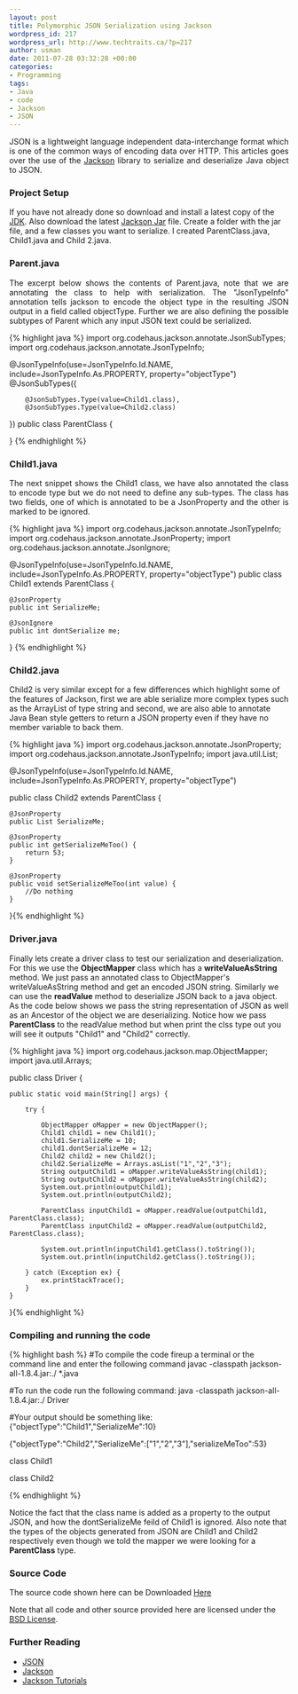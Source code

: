 ```yaml
--- 
layout: post
title: Polymorphic JSON Serialization using Jackson
wordpress_id: 217
wordpress_url: http://www.techtraits.ca/?p=217
author: usman
date: 2011-07-28 03:32:28 +00:00
categories: 
- Programming
tags:
- Java
- code
- Jackson
- JSON
---
```

<p style="text-align: justify;">JSON is a lightweight language independent data-interchange format which is one of the common ways of encoding data over HTTP. This articles goes over the use of the <a href="http://jackson.codehaus.org/">Jackson</a> library to serialize and deserialize Java object to JSON.</p>

<!--more-->

<h3>Project Setup</h3>

<p style="text-align: justify;">

If you have not already done so download and install a latest copy of the <a href="http://www.oracle.com/technetwork/java/javase/downloads/index.html">JDK</a>. Also download the latest <a href="http://jackson.codehaus.org/1.8.4/jackson-all-1.8.4.jar">Jackson Jar</a> file. Create a folder with the jar file, and a few classes you want to serialize. I created ParentClass.java, Child1.java and Child 2.java.</p>

<h3>Parent.java</h3>

<p style="text-align: justify;">The excerpt below shows the contents of Parent.java, note that we are annotating the class to help with serialization. The "JsonTypeInfo" annotation tells jackson to encode the object type in the resulting JSON output in a field called objectType. Further we are also defining the possible subtypes of Parent which any input JSON text could be serialized.</p>


{% highlight java %}
import org.codehaus.jackson.annotate.JsonSubTypes;
import org.codehaus.jackson.annotate.JsonTypeInfo;

@JsonTypeInfo(use=JsonTypeInfo.Id.NAME, include=JsonTypeInfo.As.PROPERTY, property="objectType")
@JsonSubTypes({

        @JsonSubTypes.Type(value=Child1.class),
        @JsonSubTypes.Type(value=Child2.class)
})
public class ParentClass {

}
{% endhighlight %}
&nbsp;
<h3>Child1.java</h3>

<p style="text-align: justify;">The next snippet shows the Child1 class, we have also annotated the class to encode type but we do not need to define any sub-types. The class has two fields, one of which is annotated to be a JsonProperty and the other is marked to be ignored.</p>


{% highlight java %}
import org.codehaus.jackson.annotate.JsonTypeInfo;
import org.codehaus.jackson.annotate.JsonProperty;
import org.codehaus.jackson.annotate.JsonIgnore;

@JsonTypeInfo(use=JsonTypeInfo.Id.NAME, include=JsonTypeInfo.As.PROPERTY, property="objectType")
public class Child1 extends ParentClass {

	@JsonProperty
	public int SerializeMe;

	@JsonIgnore
	public int dontSerialize me;

}
{% endhighlight %}
&nbsp;
<h3>Child2.java</h3>

<p style="text-align: justify;">

Child2 is very similar except for a few differences which highlight some of the features of Jackson, first we are able serialize more complex types such as the ArrayList of type string and second, we are also able to annotate Java Bean style getters to return a JSON property even if they have no member variable to back them.</p>

{% highlight java %}
import org.codehaus.jackson.annotate.JsonProperty;
import org.codehaus.jackson.annotate.JsonTypeInfo;
import java.util.List;

@JsonTypeInfo(use=JsonTypeInfo.Id.NAME, include=JsonTypeInfo.As.PROPERTY, property="objectType")

public class Child2 extends ParentClass {

	@JsonProperty
	public List SerializeMe;

	@JsonProperty
	public int getSerializeMeToo() {
		return 53;
	}

	@JsonProperty
	public void setSerializeMeToo(int value) {
		//Do nothing
	}
}{% endhighlight %}
&nbsp;
<h3>Driver.java</h3>

<p style="text-align: justify;">

Finally lets create a driver class to test our serialization and deserialization. For this we use the <strong>ObjectMapper</strong> class which has a <strong>writeValueAsString</strong> method. We just pass an annotated class to ObjectMapper's writeValueAsString method and get an encoded JSON string. Similarly we can use the <strong>readValue</strong> method to deserialize JSON back to a java object. As the code below shows we pass the string representation of JSON as well as an Ancestor of the object we are deserializing. Notice how we pass <strong>ParentClass</strong> to the readValue method but when print the clss type out you will see it outputs "Child1" and "Child2" correctly.</p>

{% highlight java %}
import org.codehaus.jackson.map.ObjectMapper;
import java.util.Arrays;

public class Driver {

	public static void main(String[] args) {

		try {

			ObjectMapper oMapper = new ObjectMapper();
			Child1 child1 = new Child1();
			child1.SerializeMe = 10;
			child1.dontSerializeMe = 12;
			Child2 child2 = new Child2();
			child2.SerializeMe = Arrays.asList("1","2","3");
			String outputChild1 = oMapper.writeValueAsString(child1);
			String outputChild2 = oMapper.writeValueAsString(child2);
			System.out.println(outputChild1);
			System.out.println(outputChild2);

			ParentClass inputChild1 = oMapper.readValue(outputChild1, ParentClass.class);
			ParentClass inputChild2 = oMapper.readValue(outputChild2, ParentClass.class);

			System.out.println(inputChild1.getClass().toString());
			System.out.println(inputChild2.getClass().toString());

		} catch (Exception ex) {
			ex.printStackTrace();
		}
	}

}{% endhighlight %}
&nbsp;

<h3>Compiling and running the code</h3>



{% highlight bash %}
#To compile the code fireup a terminal or the command line and enter the following command
javac -classpath jackson-all-1.8.4.jar:./ *.java

#To run the code run the following command:
java -classpath jackson-all-1.8.4.jar:./ Driver

#Your output should be something like:
{"objectType":"Child1","SerializeMe":10}

{"objectType":"Child2","SerializeMe":["1","2","3"],"serializeMeToo":53}

class Child1

class Child2

{% endhighlight %}
&nbsp;

<p style="text-align: justify;">

Notice the fact that the class name is added as a property to the output JSON, and how the dontSerializeMe feild of Child1 is ignored. Also note that the types of the objects generated from JSON are Child1 and Child2 respectively even though we told the mapper we were looking for a <strong>ParentClass</strong> type.</p>

<h3>Source Code</h3>

The source code shown here can be Downloaded [Here](https://github.com/techtraits/jackson-serialization)

Note that all code and other source provided here are licensed under the [BSD License](/assets/Licensing.txt). 



<h3>Further Reading</h3>

* [JSON](http://www.json.org/)
* [Jackson](http://jackson.codehaus.org/Download)
* [Jackson Tutorials](http://jackson.codehaus.org/Tutorial)


